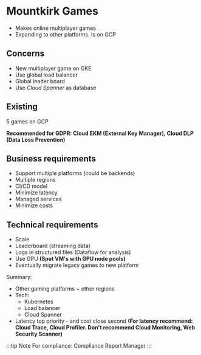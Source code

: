 # Mountkirk Games

- Makes online multiplayer games
- Expanding to other platforms. Is on GCP

## Concerns

- New multiplayer game on GKE
- Use global load balancer
- Global leader board
- Use _Cloud Spanner_ as database

## Existing

5 games on GCP

**Recommended for GDPR: Cloud EKM (External Key Manager), Cloud DLP (Data Loss Prevention)**

## Business requirements

- Support multiple platforms (could be backends)
- Multiple regions
- CI/CD model
- Minimize latency
- Managed services
- Minimize costs

## Technical requirements

- Scale
- Leaderboard (streaming data)
- Logs in structured files (Dataflow for analysis)
- Use GPU **(Spot VM's with GPU node pools)**
- Eventually migrate legacy games to new platform

Summary:

- Other gaming platforms + other regions
- Tech:
  - Kubernetes
  - Load balancer
  - Cloud Spanner
- Latency top priority - and cost close second **(For latency recommend: Cloud Trace, Cloud Profiler. Don't recommend Cloud Monitoring, Web Security Scanner)**

:::tip Note
For compliance: Compliance Report Manager
:::
